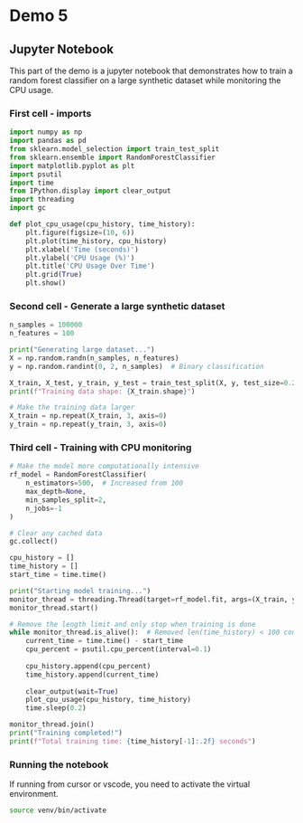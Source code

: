 # Demo 5

## Jupyter Notebook

This part of the demo is a jupyter notebook that demonstrates how to train a random forest classifier on a large synthetic dataset while monitoring the CPU usage.

### First cell - imports
```python
import numpy as np
import pandas as pd
from sklearn.model_selection import train_test_split
from sklearn.ensemble import RandomForestClassifier
import matplotlib.pyplot as plt
import psutil
import time
from IPython.display import clear_output
import threading
import gc

def plot_cpu_usage(cpu_history, time_history):
    plt.figure(figsize=(10, 6))
    plt.plot(time_history, cpu_history)
    plt.xlabel('Time (seconds)')
    plt.ylabel('CPU Usage (%)')
    plt.title('CPU Usage Over Time')
    plt.grid(True)
    plt.show()
```

### Second cell - Generate a large synthetic dataset
```python
n_samples = 100000
n_features = 100

print("Generating large dataset...")
X = np.random.randn(n_samples, n_features)
y = np.random.randint(0, 2, n_samples)  # Binary classification

X_train, X_test, y_train, y_test = train_test_split(X, y, test_size=0.2)
print(f"Training data shape: {X_train.shape}")

# Make the training data larger
X_train = np.repeat(X_train, 3, axis=0)
y_train = np.repeat(y_train, 3, axis=0)
```

### Third cell - Training with CPU monitoring
```python
# Make the model more computationally intensive
rf_model = RandomForestClassifier(
    n_estimators=500,  # Increased from 100
    max_depth=None,
    min_samples_split=2,
    n_jobs=-1
)

# Clear any cached data
gc.collect()

cpu_history = []
time_history = []
start_time = time.time()

print("Starting model training...")
monitor_thread = threading.Thread(target=rf_model.fit, args=(X_train, y_train))
monitor_thread.start()

# Remove the length limit and only stop when training is done
while monitor_thread.is_alive():  # Removed len(time_history) < 100 condition
    current_time = time.time() - start_time
    cpu_percent = psutil.cpu_percent(interval=0.1)
    
    cpu_history.append(cpu_percent)
    time_history.append(current_time)
    
    clear_output(wait=True)
    plot_cpu_usage(cpu_history, time_history)
    time.sleep(0.2)

monitor_thread.join()
print("Training completed!")
print(f"Total training time: {time_history[-1]:.2f} seconds")
```

### Running the notebook

If running from cursor or vscode, you need to activate the virtual environment.

```bash
source venv/bin/activate
```

